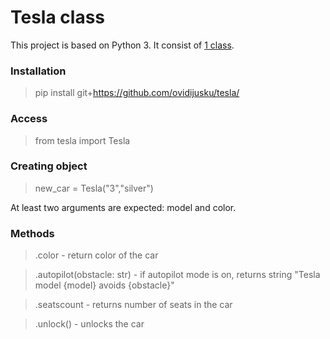 # Tesla class

This project is based on Python 3. It consist of [1 class](https://github.com/ovidijusku/sftwengineering/blob/main/Tesla/tesla.py#L1).

### Installation

> pip install git+https://github.com/ovidijusku/tesla/

### Access

> from tesla import Tesla

### Creating object

> new_car = Tesla("3","silver")

At least two arguments are expected: model and color.

### Methods

> .color - return color of the car

> .autopilot(obstacle: str) - if autopilot mode is on, returns string "Tesla model {model} avoids {obstacle}"

> .seatscount - returns number of seats in the car

> .unlock() - unlocks the car
